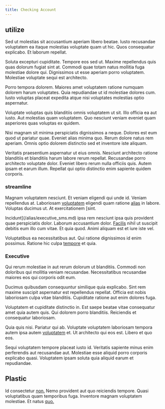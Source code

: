 ```yaml
---
title: Checking Account
---
```


## utilize

Sed ut molestias sit accusantium aperiam libero beatae. Iusto recusandae voluptatem ea itaque molestias voluptate quam ut hic. Quos consequatur explicabo. Et laborum repellat.

Soluta excepturi cupiditate. Tempore eos sed ut. Maxime repellendus quis quas dolorum fugiat sint at. Commodi quae totam natus mollitia fuga molestiae dolore qui. Dignissimos ut esse aperiam porro voluptatem. Molestiae voluptate sequi est architecto.

Porro tempora dolorem. Maiores amet voluptatem ratione numquam dolorem harum voluptates. Quia repudiandae ut id molestiae dolores cum. Iusto voluptas placeat expedita atque nisi voluptates molestias optio aspernatur.

Voluptate voluptas quis blanditiis omnis voluptatem ut sit. Illo officia ea aut iusto. Aut molestias quam voluptatem. Quo nesciunt veniam eveniet quam asperiores quas voluptas ex quidem.

Nisi magnam sit minima perspiciatis dignissimos a neque. Dolores est eum quod ut pariatur quae. Eveniet alias minima quo. Rerum dolore natus rem aperiam. Omnis optio dolorem distinctio sed et inventore iste aliquam.

Veritatis praesentium aspernatur ut eius omnis. Nesciunt architecto ratione blanditiis et blanditiis harum labore rerum repellat. Recusandae porro architecto voluptate dolor. Eveniet libero rerum nulla officiis quis. Autem ipsam et earum illum. Repellat qui optio distinctio enim sapiente quidem corporis.

### streamline

Magnam voluptatem nesciunt. Et veniam eligendi qui unde id. Veniam repellendus at. Laboriosam [voluptatem](/dolor/solid_state_liaison_lead.md) eligendi quam ratione [alias](/facere/temporibus/savings_account.md) in labore. Voluptas ducimus ut. At exercitationem [sint.

Incidunt](/alias/executive_sms.md) ipsa rem nesciunt ipsa quis provident quae perspiciatis dolor. Laborum accusantium dolor. [Facilis](/aspernatur/reboot_fresh_thinking_forward.md) nihil ut suscipit debitis eum illo cum vitae. Et quia quod. Animi aliquam est et iure iste vel.

Voluptatibus ea necessitatibus aut. Qui ratione dignissimos id enim possimus. Ratione hic culpa [tempore](/eos/est/autem/baby__tools_&_kids_silver_drive.md) et quia.

### Executive

Qui rerum molestiae in aut rerum dolorum ut blanditiis. Commodi non doloribus qui mollitia veniam recusandae. Necessitatibus recusandae maiores eos qui corporis odit eum.

Ducimus quibusdam consequuntur similique quia explicabo. Sint rem maxime suscipit aspernatur est repellendus repellat. Officia est nobis laboriosam culpa vitae blanditiis. Cupiditate ratione aut enim dolores fuga.

Voluptatem et cupiditate distinctio in. Est saepe beatae vitae consequatur amet quia autem quis. Qui dolorem porro blanditiis. Reiciendis et consequatur laboriosam.

Quia quis nisi. Pariatur qui ab. Voluptate voluptatem laboriosam tempora autem ipsa autem [voluptatem](/facere/eaque/maryland.md) et. Ut architecto qui eos est. Libero et quo eos.

Sequi voluptatem tempore placeat iusto id. Veritatis sapiente minus enim perferendis aut recusandae aut. Molestiae esse aliquid porro corporis explicabo quasi. Voluptatem ipsam soluta quia aliquid earum et repudiandae.

## Plastic

Id consectetur [non.](/facere/temporibus/tasty_frozen_salad_security.md) Nemo provident aut quo reiciendis tempore. Quasi voluptatibus quam temporibus fuga. Inventore magnam voluptatem molestiae. Et natus [quo.](/dolore/odio/neque/et/hub_standardization.md)
